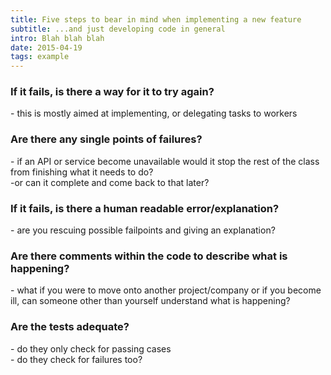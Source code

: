 ```yaml
---
title: Five steps to bear in mind when implementing a new feature
subtitle: ...and just developing code in general
intro: Blah blah blah
date: 2015-04-19
tags: example
---
```

<section>
  <h3>If it fails, is there a way for it to try again?</h3>
  <p>- this is mostly aimed at implementing, or delegating tasks to workers</p>
</section>
<section>
  <h3>Are there any single points of failures?</h3>
  <p>- if an API or service become unavailable would it stop the rest of the class from finishing what it needs to do?<br/> -or can it complete and come back to that later? </p>
</section>
<section>
  <h3>If it fails, is there a human readable error/explanation?</h3>
  <p>- are you rescuing possible failpoints and giving an explanation?</p>
</section>
<section>
  <h3>Are there comments within the code to describe what is happening?</h3>
  <p>- what if you were to move onto another project/company or if you become ill, can someone other than yourself understand what is happening?</p>
</section>
<section>
  <h3>Are the tests adequate?</h3>
  <p>- do they only check for passing cases<br/> - do they check for failures too?</p>
</section>